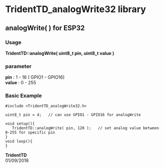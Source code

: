 # TridentTD_analogWrite32 library
## analogWrite( ) for ESP32  


### Usage  

__TridentTD::analogWrite( uint8_t pin, uint8_t value )__  

### parameter  
__pin__ :  1 - 16  ( GPIO1 - GPIO16)  
__value__ : 0 - 255

### Basic Example  

```
#include <TridentTD_analogWrite32.h>

uint8_t pin = 4;   // can use GPIO1 - GPIO16 for analogWrite

void setup(){
   TridentTD::analogWrite( pin, 120 );   // set analog value between 0-255 for specific pin
}
void loop(){
}
```


__TridentTD__  
01/09/2018

